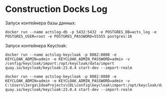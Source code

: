 # Construction Docks Log
Запуск контейнера базы данных:
``` shell
docker run --name actslog-db -p 5432:5432 -e POSTGRES_DB=acts_log -e POSTGRES_USER=root -e POSTGRES_PASSWORD=55555 postgres:16 
```

Запуск контейнера Keycloak:
```shell
docker run --name actslog-keycloak -p 8082:8080 -e KEYCLOAK_ADMIN=admin -e KEYCLOAK_ADMIN_PASSWORD=admin -v /config/keycloak/import:/opt/keycloak/data/import quay.io/keycloak/keycloak:23.0.4 start-dev --import-realm
```

```shell
docker run --name actslog-keycloak -p 8082:8080 -e KEYCLOAK_ADMIN=admin -e KEYCLOAK_ADMIN_PASSWORD=admin -v C:\Users\Ierga\IdeaProjects\CDL\config\keycloak\import:/opt/keycloak/data/import quay.io/keycloak/keycloak:23.0.4 start-dev --import-realm
```